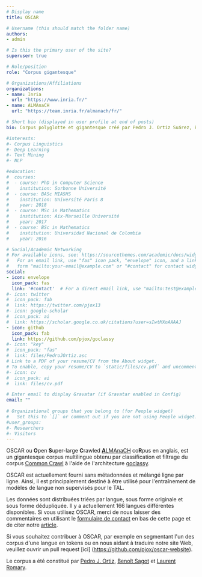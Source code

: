 ```yaml
---
# Display name
title: OSCAR

# Username (this should match the folder name)
authors:
- admin

# Is this the primary user of the site?
superuser: true

# Role/position
role: "Corpus gigantesque"

# Organizations/Affiliations
organizations: 
- name: Inria
  url: "https://www.inria.fr/"
- name: ALMAnaCH
  url: "https://team.inria.fr/almanach/fr/"

# Short bio (displayed in user profile at end of posts)
bio: Corpus polyglotte et gigantesque créé par Pedro J. Ortiz Suárez, Benoît Sagot et Laurent Romary, chercheurs de l'équipe de recherche ALMAnaCH à Inria Paris.

#interests:
#- Corpus Linguistics
#- Deep Learning
#- Text Mining
#- NLP

#education:
#  courses:
#  - course: PhD in Computer Science
#    institution: Sorbonne Université
#  - course: BASc MIASHS
#    institution: Université Paris 8
#    year: 2018
#  - course: MSc in Mathematics
#    institution: Aix-Marseille Université
#    year: 2017
#  - course: BSc in Mathematics
#    institution: Universidad Nacional de Colombia
#    year: 2016

# Social/Academic Networking
# For available icons, see: https://sourcethemes.com/academic/docs/widgets/#icons
#   For an email link, use "fas" icon pack, "envelope" icon, and a link in the
#   form "mailto:your-email@example.com" or "#contact" for contact widget.
social:
- icon: envelope
  icon_pack: fas
  link: '#contact'  # For a direct email link, use "mailto:test@example.org".
#- icon: twitter
#  icon_pack: fab
#  link: https://twitter.com/pjox13
#- icon: google-scholar
#  icon_pack: ai
#  link: https://scholar.google.co.uk/citations?user=sIwtMXoAAAAJ
- icon: github
  icon_pack: fab
  link: https://github.com/pjox/goclassy
#- icon: "key"
#  icon_pack: "fas"
#  link: files/PedroJOrtiz.asc
# Link to a PDF of your resume/CV from the About widget.
# To enable, copy your resume/CV to `static/files/cv.pdf` and uncomment the lines below.
#- icon: cv
#  icon_pack: ai
#  link: files/cv.pdf

# Enter email to display Gravatar (if Gravatar enabled in Config)
email: ""
  
# Organizational groups that you belong to (for People widget)
#   Set this to `[]` or comment out if you are not using People widget.  
#user_groups:
#- Researchers
#- Visitors
---
```


OSCAR ou **O**pen **S**uper-large **C**rawled [**A**LMAnaCH](https://team.inria.fr/almanach/) co**R**pus en anglais, est un gigantesque corpus multilingue obtenu par classification et filtrage du corpus [Common Crawl](https://commoncrawl.org/) à l'aide de l'architecture [goclassy](https://github.com/pjox/goclassy).

OSCAR est actuellement fourni sans métadonnées et mélangé ligne par ligne.
Ainsi, il est principalement destiné à être utilisé pour l'entraînement de modèles de langue non supervisés pour le TAL.

Les données sont distribuées triées par langue, sous forme originale et sous forme dédupliquée. Il y a actuellement 166 langues différentes disponibles.
Si vous utilisez OSCAR, merci de nous laisser des commentaires en utilisant le [formulaire de contact](#contact) en bas de cette page et de citer notre [article](https://hal.inria.fr/hal-02148693).

Si vous souhaitez contribuer à OSCAR, par exemple en segmentant l'un des corpus d'une langue en tokens ou en nous aidant à traduire notre site Web, veuillez ouvrir un pull request [ici] (https://github.com/pjox/oscar-website).

Le corpus a été constitué par [Pedro J. Ortiz](https://pjortiz.com/), [Benoît Sagot](http://alpage.inria.fr/~sagot/) et [Laurent Romary](https://cv.archives-ouvertes.fr/laurentromary).
